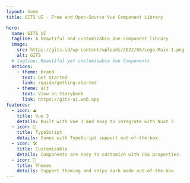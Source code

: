 ```yaml
---
layout: home
title: GITS UI - Free and Open-Source Vue Component Library

hero:
  name: GITS UI
  tagline: A beautiful and customizable Vue component library
  image:
    src: https://gits.id/wp-content/uploads/2022/06/Logo-Main-1.png
    alt: GITS
  # tagline: Beautiful yet costumizable Vue Components
  actions:
    - theme: brand
      text: Get Started
      link: /guide/getting-started
    - theme: alt
      text: View on Storybook
      link: https://gits-ui.web.app
features:
  - icon: ⛰️
    title: Vue 3
    details: Built with Vue 3 and easy to integrate with Nuxt 3
  - icon: 🔐
    title: TypeScript
    details: Comes with TypeScript support out-of-the-box.
  - icon: 🛠️
    title: Customizable
    details: Components are easy to customize with CSS properties.
  - icon: 🎨
    title: Themes
    details: Support theming and ships dark mode out-of-the-box
---
```

